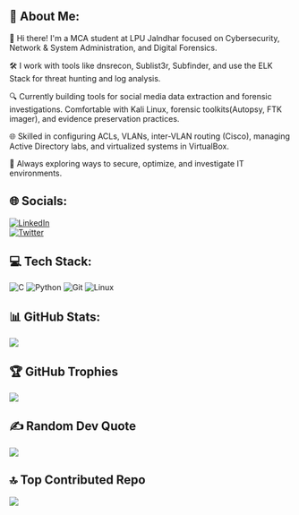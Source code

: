 ## 💫 About Me:
👋 Hi there! I'm a MCA student at LPU Jalndhar focused on Cybersecurity, Network & System Administration, and Digital Forensics.

🛠️ I work with tools like dnsrecon, Sublist3r, Subfinder, and use the ELK Stack for threat hunting and log analysis.

🔍 Currently building tools for social media data extraction and forensic investigations. Comfortable with Kali Linux, forensic toolkits(Autopsy, FTK imager), and evidence preservation practices.

🌐 Skilled in configuring ACLs, VLANs, inter-VLAN routing (Cisco), managing Active Directory labs, and virtualized systems in VirtualBox.

🚀 Always exploring ways to secure, optimize, and investigate IT environments.

## 🌐 Socials:
[![LinkedIn](https://img.shields.io/badge/LinkedIn-blue?logo=linkedin&style=for-the-badge)](https://linkedin.com/in/yourprofile)  
[![Twitter](https://img.shields.io/badge/Twitter-blue?logo=twitter&style=for-the-badge)](https://twitter.com/yourprofile)

## 💻 Tech Stack:
![C](https://img.shields.io/badge/C-00599C?style=for-the-badge&logo=c&logoColor=white)
![Python](https://img.shields.io/badge/python-%2314354C.svg?style=for-the-badge&logo=python&logoColor=white)
![Git](https://img.shields.io/badge/git-%23F05033.svg?style=for-the-badge&logo=git&logoColor=white)
![Linux](https://img.shields.io/badge/Linux-FCC624?style=for-the-badge&logo=linux&logoColor=black)

## 📊 GitHub Stats:
![](https://github-readme-stats.vercel.app/api?username=yourusername&theme=radical&hide_border=false&include_all_commits=true&count_private=true)

## 🏆 GitHub Trophies
![](https://github-profile-trophy.vercel.app/?username=yourusername&theme=radical&no-frame=true&no-bg=false&margin-w=4)

## ✍️ Random Dev Quote
![](https://quotes-github-readme.vercel.app/api?type=horizontal&theme=radical)

## 🔝 Top Contributed Repo
![](https://github-contributor-stats.vercel.app/api?username=yourusername&limit=1&theme=radical&combine_all_yearly_contributions=true)

<!--
**Kernel-Freak/Kernel-Freak** is a ✨ _special_ ✨ repository because its `README.md` (this file) appears on your GitHub profile.

Here are some ideas to get you started:

- 🔭 I’m currently working on ...
- 🌱 I’m currently learning ...
- 👯 I’m looking to collaborate on ...
- 🤔 I’m looking for help with ...
- 💬 Ask me about ...
- 📫 How to reach me: ...
- 😄 Pronouns: ...
- ⚡ Fun fact: ...
-->
